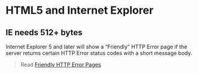 # HTML5 and Internet Explorer

## IE needs 512+ bytes

Internet Explorer 5 and later will show a  “Friendly” HTTP Error page if the server returns certain HTTP Error status codes with a short message body.

> Read [Friendly HTTP Error Pages](https://docs.microsoft.com/archive/blogs/ieinternals/friendly-http-error-pages)